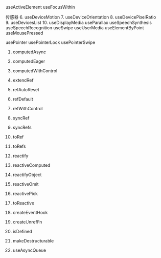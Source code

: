 useActiveElement
useFocusWithin


传感器
6. useDeviceMotion
7. useDeviceOrientation
8. useDevicePixelRatio
9. useDevicesList
10. useDisplayMedia
useParallax
useSpeechSynthesis
useSpeechRecognition
useSwipe
useUserMedia
useElementByPoint
useMousePressed

usePointer
usePointerLock
usePointerSwipe

1. computedAsync
2. computedEager
3. computedWithControl

1. extendRef
2. refAutoReset
3. refDefault
4. refWithControl
5. syncRef
6. syncRefs
7. toRef
8. toRefs

1. reactify
2. reactiveComputed
3. reactifyObject
4. reactiveOmit
5. reactivePick
6. toReactive

1. createEventHook
2. createUnrefFn
3. isDefined
4. makeDestructurable
5. useAsyncQueue